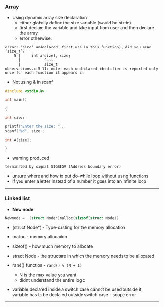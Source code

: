 ### Array
- Using dynamic array size declaration 
	- either globally define the size variable (would be static)
	- first declare the variable and take input from user and then declare the array
	- error otherwise:
```
error: ‘size’ undeclared (first use in this function); did you mean ‘size_t’?
    5 |     int A[size], size;
      |           ^~~~
      |           size_t
observations.c:5:11: note: each undeclared identifier is reported only once for each function it appears in
```

- Not using & in scanf 
```c
#include <stdio.h>

int main()

{

int size;

printf("Enter the size: ");
scanf("%d", size);

int A[size];

}
```

- warning produced
```
terminated by signal SIGSEGV (Address boundary error)
```

- unsure where and how to put do-while loop without using functions
- if you enter a letter instead of a number it goes into an infinite loop
---
### Linked list

- **New node** 
```c
Newnode =  (struct Node*)malloc(sizeof(struct Node))
```
- (struct Node*) - Type-casting for the memory allocation 
- malloc - memory allocation
- sizeof() - how much memory to allocate
- struct Node - the structure in which the memory needs to be allocated 

- rand() function - `rand() % (N + 1)`
	- N is the max value you want
	- didnt understand the entire logic

- variable declared inside a switch case cannot be used outside it, variable has to be declared outside switch case - scope error

---


